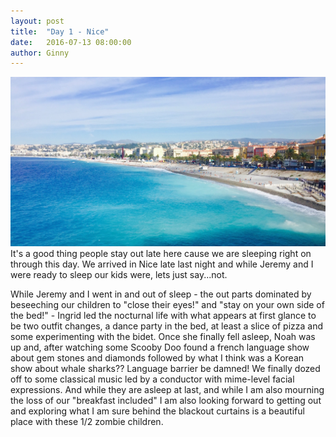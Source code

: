 ```yaml
---
layout: post
title:  "Day 1 - Nice"
date:   2016-07-13 08:00:00
author: Ginny
---
```


<span class="image featured"><img src="/images/nice/nice.jpg" /></span>
It's a good thing people stay out late here cause we are sleeping right on through this day.  We arrived in Nice late last night and while Jeremy and I were ready to sleep our kids were, lets just say...not.

While Jeremy and I went in and out of sleep - the out parts dominated by beseeching our children to "close their eyes!" and "stay on your own side of the bed!" - Ingrid led the nocturnal life with what appears at first glance to be two outfit changes, a dance party in the bed, at least a slice of pizza and some experimenting with the bidet.  Once she finally fell asleep, Noah was up and, after watching some Scooby Doo found a french language show about gem stones and diamonds followed by what I think was a Korean show about whale sharks?? Language barrier be damned!  We finally dozed off to some classical music led by a conductor with mime-level facial expressions. And while they are asleep at last, and while I am also mourning the loss of our "breakfast included" I am also looking forward to getting out and exploring what I am sure behind the blackout curtains is a beautiful place with these 1/2 zombie children.
